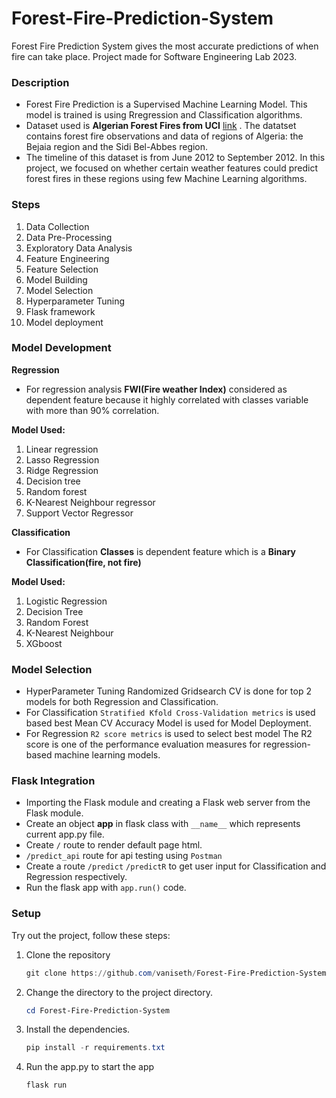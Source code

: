 # Forest-Fire-Prediction-System

Forest Fire Prediction System gives the most accurate predictions of when fire can take place. Project made for Software Engineering Lab 2023.

### Description

* Forest Fire Prediction is a Supervised Machine Learning Model. This model is trained is using Rregression and Classification algorithms.
* Dataset used is **Algerian Forest Fires from UCI** [link](https://archive.ics.uci.edu/ml/datasets/Algerian+Forest+Fires+Dataset++#) . The datatset contains forest fire observations and data of regions of Algeria: the Bejaia region and the Sidi Bel-Abbes region.
* The timeline of this dataset is from June 2012 to September 2012. In this project, we focused on whether certain weather features could predict forest fires in these regions using few Machine Learning algorithms.

### Steps

1. Data Collection
2. Data Pre-Processing
3. Exploratory Data Analysis
4. Feature Engineering
5. Feature Selection
6. Model Building
7. Model Selection
8. Hyperparameter Tuning
9. Flask framework
10. Model deployment

### Model Development

**Regression**

* For regression analysis **FWI(Fire weather Index)** considered as dependent feature because it highly correlated with classes variable with more than 90% correlation.

**Model Used:**

1. Linear regression
2. Lasso Regression
3. Ridge Regression
4. Decision tree
5. Random forest
6. K-Nearest Neighbour regressor
7. Support Vector Regressor

**Classification**

* For Classification **Classes** is dependent feature which is a **Binary Classification(fire, not fire)**

**Model Used:**

1. Logistic Regression
2. Decision Tree
3. Random Forest
4. K-Nearest Neighbour
5. XGboost

### Model Selection

* HyperParameter Tuning Randomized Gridsearch CV is done for top 2 models for both Regression and Classification.
* For Classification `Stratified Kfold Cross-Validation metrics` is used based best Mean CV Accuracy Model is used for Model Deployment.
* For Regression `R2 score metrics` is used to select best model The R2 score is one of the performance evaluation measures for regression-based machine learning models.

### Flask Integration

* Importing the Flask module and creating a Flask web server from the Flask module.
* Create an object **app** in flask class with `__name__` which represents current app.py file.
* Create `/` route to render default page html.
* `/predict_api` route for api testing using `Postman`
* Create a route `/predict` `/predictR` to get user input for Classification and Regression respectively.
* Run the flask app with `app.run()` code.

### Setup

Try out the project, follow these steps:

1. Clone the repository

   ```powershell
   git clone https://github.com/vaniseth/Forest-Fire-Prediction-System.git
   ```
2. Change the directory to the project directory.

   ```powershell
   cd Forest-Fire-Prediction-System
   ```
3. Install the dependencies.

   ```powershell
   pip install -r requirements.txt 
   ```
4. Run the app.py to start the app

   ```powershell
   flask run
   ```
